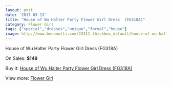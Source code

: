 ```yaml
---
layout: post
date: '2017-03-13'
title: "House of Wu Halter Party Flower Girl Dress  (FG318A)"
category: Flower Girl
tags: ["special","dresses","unique","formal","house"]
image: http://www.benemulti.com/23311-thickbox_default/house-of-wu-halter-party-flower-girl-dress-fg318a.jpg
---
```

House of Wu Halter Party Flower Girl Dress  (FG318A)

On Sales: **$149**
<a href="https://www.benemulti.com/en/flower-girl/9007-house-of-wu-halter-party-flower-girl-dress-fg318a.html"><amp-img layout="responsive" width="600" height="600" src="//www.benemulti.com/23311-thickbox_default/house-of-wu-halter-party-flower-girl-dress-fg318a.jpg" alt="House of Wu Halter Party Flower Girl Dress  (FG318A) 0" /></a>
<a href="https://www.benemulti.com/en/flower-girl/9007-house-of-wu-halter-party-flower-girl-dress-fg318a.html"><amp-img layout="responsive" width="600" height="600" src="//www.benemulti.com/23313-thickbox_default/house-of-wu-halter-party-flower-girl-dress-fg318a.jpg" alt="House of Wu Halter Party Flower Girl Dress  (FG318A) 1" /></a>
<a href="https://www.benemulti.com/en/flower-girl/9007-house-of-wu-halter-party-flower-girl-dress-fg318a.html"><amp-img layout="responsive" width="600" height="600" src="//www.benemulti.com/23312-thickbox_default/house-of-wu-halter-party-flower-girl-dress-fg318a.jpg" alt="House of Wu Halter Party Flower Girl Dress  (FG318A) 2" /></a>

Buy it: [House of Wu Halter Party Flower Girl Dress  (FG318A)](https://www.benemulti.com/en/flower-girl/9007-house-of-wu-halter-party-flower-girl-dress-fg318a.html "House of Wu Halter Party Flower Girl Dress  (FG318A)")

View more: [Flower Girl](https://www.benemulti.com/en/75-flower-girl "Flower Girl")